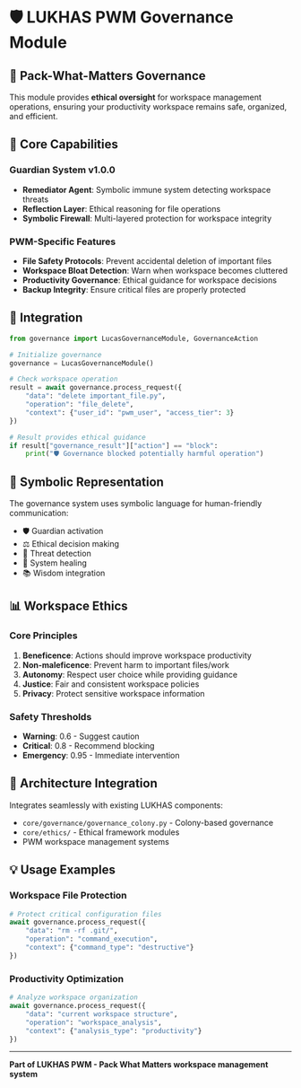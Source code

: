 # 🛡️ LUKHAS PWM Governance Module

## 🎯 Pack-What-Matters Governance

This module provides **ethical oversight** for workspace management operations, ensuring your productivity workspace remains safe, organized, and efficient.

## 🚀 Core Capabilities

### Guardian System v1.0.0
- **Remediator Agent**: Symbolic immune system detecting workspace threats
- **Reflection Layer**: Ethical reasoning for file operations
- **Symbolic Firewall**: Multi-layered protection for workspace integrity

### PWM-Specific Features
- **File Safety Protocols**: Prevent accidental deletion of important files
- **Workspace Bloat Detection**: Warn when workspace becomes cluttered
- **Productivity Governance**: Ethical guidance for workspace decisions
- **Backup Integrity**: Ensure critical files are properly protected

## 🔧 Integration

```python
from governance import LucasGovernanceModule, GovernanceAction

# Initialize governance
governance = LucasGovernanceModule()

# Check workspace operation
result = await governance.process_request({
    "data": "delete important_file.py",
    "operation": "file_delete",
    "context": {"user_id": "pwm_user", "access_tier": 3}
})

# Result provides ethical guidance
if result["governance_result"]["action"] == "block":
    print("🛡️ Governance blocked potentially harmful operation")
```

## 🎨 Symbolic Representation

The governance system uses symbolic language for human-friendly communication:
- 🛡️ Guardian activation
- ⚖️ Ethical decision making  
- 🚨 Threat detection
- 🌱 System healing
- 📚 Wisdom integration

## 📊 Workspace Ethics

### Core Principles
1. **Beneficence**: Actions should improve workspace productivity
2. **Non-maleficence**: Prevent harm to important files/work
3. **Autonomy**: Respect user choice while providing guidance
4. **Justice**: Fair and consistent workspace policies
5. **Privacy**: Protect sensitive workspace information

### Safety Thresholds
- **Warning**: 0.6 - Suggest caution
- **Critical**: 0.8 - Recommend blocking
- **Emergency**: 0.95 - Immediate intervention

## 🔗 Architecture Integration

Integrates seamlessly with existing LUKHAS components:
- `core/governance/governance_colony.py` - Colony-based governance
- `core/ethics/` - Ethical framework modules
- PWM workspace management systems

## 💡 Usage Examples

### Workspace File Protection
```python
# Protect critical configuration files
await governance.process_request({
    "data": "rm -rf .git/",
    "operation": "command_execution",
    "context": {"command_type": "destructive"}
})
```

### Productivity Optimization
```python
# Analyze workspace organization
await governance.process_request({
    "data": "current workspace structure",
    "operation": "workspace_analysis",
    "context": {"analysis_type": "productivity"}
})
```

---

**Part of LUKHAS PWM - Pack What Matters workspace management system**
